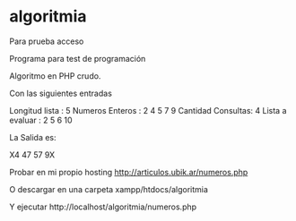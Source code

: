 # algoritmia
Para prueba acceso

Programa para test de programación

Algoritmo en PHP crudo.

Con las siguientes entradas

Longitud lista :     5
Numeros Enteros :    2 4 5 7 9
Cantidad Consultas:  4
Lista a evaluar :    2 5 6 10

La Salida es:

X4
47
57
9X

Probar en mi propio hosting
http://articulos.ubik.ar/numeros.php


O descargar en una carpeta xampp/htdocs/algoritmia

Y ejecutar
http://localhost/algoritmia/numeros.php




